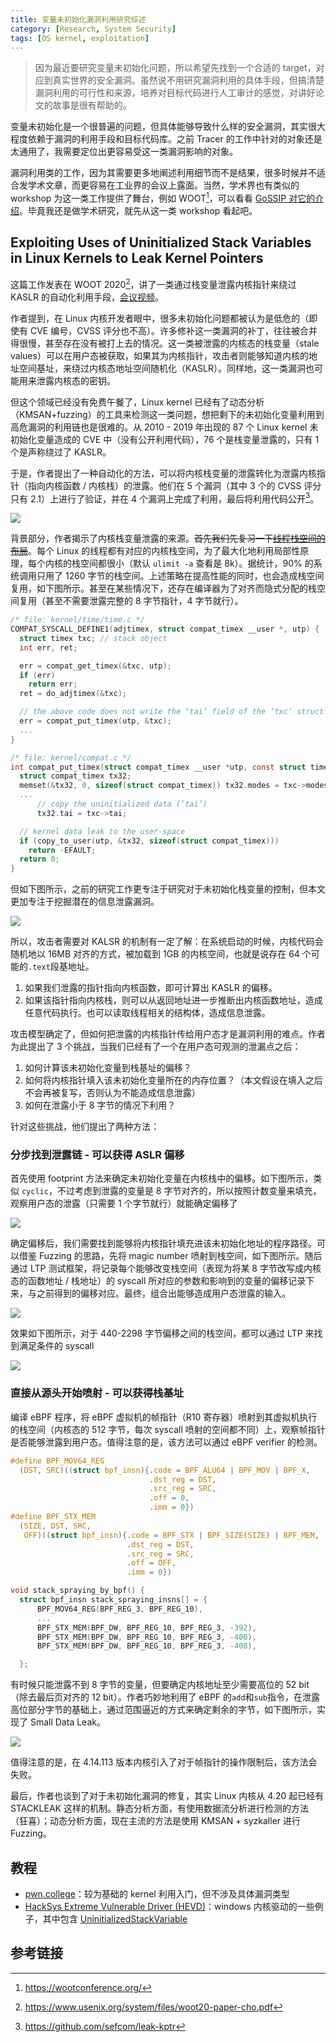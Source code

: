 ```yaml
---
title: 变量未初始化漏洞利用研究综述
category: [Research, System Security]
tags: [OS kernel, exploitation]
---
```


> 因为最近要研究变量未初始化问题，所以希望先找到一个合适的 target，对应到真实世界的安全漏洞。虽然说不用研究漏洞利用的具体手段，但搞清楚漏洞利用的可行性和来源，培养对目标代码进行人工审计的感觉，对讲好论文的故事是很有帮助的。

变量未初始化是一个很普遍的问题，但具体能够导致什么样的安全漏洞，其实很大程度依赖于漏洞的利用手段和目标代码库。之前 Tracer 的工作中针对的对象还是太通用了，我需要定位出更容易受这一类漏洞影响的对象。

漏洞利用类的工作，因为其需要更多地阐述利用细节而不是结果，很多时候并不适合发学术文章，而更容易在工业界的会议上露面。当然，学术界也有类似的 workshop 为这一类工作提供了舞台，例如 WOOT[^woot]，可以看看 [GoSSIP 对它的介绍](https://mp.weixin.qq.com/s/kVbBoPSWm--NhWMcmfmZKQ)。毕竟我还是做学术研究，就先从这一类 workshop 看起吧。

## Exploiting Uses of Uninitialized Stack Variables in Linux Kernels to Leak Kernel Pointers

这篇工作发表在 WOOT 2020[^woot20]，讲了一类通过栈变量泄露内核指针来绕过 KASLR 的自动化利用手段，[会议视频](https://www.youtube.com/watch?v=uI377m9S0qs)。

作者提到，在 Linux 内核开发者眼中，很多未初始化问题都被认为是低危的（即使有 CVE 编号，CVSS 评分也不高）。许多修补这一类漏洞的补丁，往往被合并得很慢，甚至存在没有被打上去的情况。这一类被泄露的内核态的栈变量（stale values）可以在用户态被获取，如果其为内核指针，攻击者则能够知道内核的地址空间基址，来绕过内核态地址空间随机化（KASLR）。同样地，这一类漏洞也可能用来泄露内核态的密钥。

但这个领域已经没有免费午餐了，Linux kernel 已经有了动态分析（KMSAN+fuzzing）的工具来检测这一类问题，想把剩下的未初始化变量利用到高危漏洞的利用链也是很难的。从 2010 - 2019 年出现的 87 个 Linux kernel 未初始化变量造成的 CVE 中（没有公开利用代码），76 个是栈变量泄露的，只有 1 个是声称绕过了 KASLR。

于是，作者提出了一种自动化的方法，可以将内核栈变量的泄露转化为泄露内核指针（指向内核函数 / 内核栈）的泄露。他们在 5 个漏洞（其中 3 个的 CVSS 评分只有 2.1）上进行了验证，并在 4 个漏洞上完成了利用，最后将利用代码公开[^leak-kptr]。

![](https://s2.loli.net/2023/06/06/zZThvBaARIemYwl.png)

背景部分，作者揭示了内核栈变量泄露的来源。~~首先我们先复习一下[线程栈空间的布局](https://zhuanlan.zhihu.com/p/344350873)~~。每个 Linux 的线程都有对应的内核栈空间，为了最大化地利用局部性原理，每个内核的栈空间都很小（默认 `ulimit -a` 查看是 8k）。据统计，90% 的系统调用只用了 1260 字节的栈空间。上述策略在提高性能的同时，也会造成栈空间复用，如下图所示。甚至在某些情况下，还存在编译器为了对齐而隐式分配的栈空间复用（甚至不需要泄露完整的 8 字节指针，4 字节就行）。

```c
/* file: kernel/time/time.c */
COMPAT_SYSCALL_DEFINE1(adjtimex, struct compat_timex __user *, utp) {
  struct timex txc; // stack object
  int err, ret;

  err = compat_get_timex(&txc, utp);
  if (err)
    return err;
  ret = do_adjtimex(&txc);

  // the above code does not write the ‘tai’ field of the ‘txc’ struct
  err = compat_put_timex(utp, &txc);
  ...
}

/* file: kernel/compat.c */
int compat_put_timex(struct compat_timex __user *utp, const struct timex *txc) {
  struct compat_timex tx32;
  memset(&tx32, 0, sizeof(struct compat_timex)) tx32.modes = txc->modes;
  ...
      // copy the uninitialized data (‘tai’)
      tx32.tai = txc->tai;

  // kernel data leak to the user-space
  if (copy_to_user(utp, &tx32, sizeof(struct compat_timex)))
    return -EFAULT;
  return 0;
}
```

但如下图所示，之前的研究工作更专注于研究对于未初始化栈变量的控制，但本文更加专注于挖掘潜在的信息泄露漏洞。

![](https://s2.loli.net/2023/06/06/Bhdsmt4g3ir6KQC.png)

所以，攻击者需要对 KALSR 的机制有一定了解：在系统启动的时候，内核代码会随机地以 16MB 对齐的方式，被加载到 1GB 的内核空间，也就是说存在 64 个可能的`.text`段基地址。

1. 如果我们泄露的指针指向内核函数，即可计算出 KASLR 的偏移。
2. 如果该指针指向内核栈，则可以从返回地址进一步推断出内核函数地址，造成任意代码执行。也可以读取线程相关的结构体，造成信息泄露。

攻击模型确定了，但如何把泄露的内核指针传给用户态才是漏洞利用的难点。作者为此提出了 3 个挑战，当我们已经有了一个在用户态可观测的泄漏点之后：

1. 如何计算该未初始化变量到栈基址的偏移？
2. 如何将内核指针填入该未初始化变量所在的内存位置？（本文假设在填入之后不会再被复写，否则认为不能造成信息泄露）
3. 如何在泄露小于 8 字节的情况下利用？

针对这些挑战，他们提出了两种方法：

### 分步找到泄露链 - 可以获得 ASLR 偏移

首先使用 footprint 方法来确定未初始化变量在内核栈中的偏移。如下图所示，类似 `cyclic`，不过考虑到泄露的变量是 8 字节对齐的，所以按照计数变量来填充，观察用户态的泄露（只需要 1 个字节就行）就能确定偏移了

![](https://s2.loli.net/2023/06/06/KCz2WBZhuXjaGvd.png)

确定偏移后，我们需要找到能够将内核指针填充进该未初始化地址的程序路径。可以借鉴 Fuzzing 的思路，先将 magic number 喷射到栈空间，如下图所示。随后通过 LTP 测试框架，将记录每个能够改变栈空间（表现为将某 8 字节改写成内核态的函数地址 / 栈地址）的 syscall 所对应的参数和影响到的变量的偏移记录下来，与之前得到的偏移对应。最终，组合出能够造成用户态泄露的输入。

![](https://s2.loli.net/2023/06/06/XPLSGxilksVgbQO.png)

效果如下图所示，对于 440-2298 字节偏移之间的栈空间，都可以通过 LTP 来找到满足条件的 syscall

![](https://s2.loli.net/2023/06/06/TiOzCaWbYDZRKx1.png)

### 直接从源头开始喷射 - 可以获得栈基址

编译 eBPF 程序，将 eBPF 虚拟机的帧指针（R10 寄存器）喷射到其虚拟机执行的栈空间（内核态的 512 字节，每次 syscall 喷射的空间都不同）上，观察帧指针是否能够泄露到用户态。值得注意的是，该方法可以通过 eBPF verifier 的检测。

```c
#define BPF_MOV64_REG                                                          \
  (DST, SRC)((struct bpf_insn){.code = BPF_ALU64 | BPF_MOV | BPF_X,            \
                               .dst_reg = DST,                                 \
                               .src_reg = SRC,                                 \
                               .off = 0,                                       \
                               .imm = 0})
#define BPF_STX_MEM                                                            \
  (SIZE, DST, SRC,                                                             \
   OFF)((struct bpf_insn){.code = BPF_STX | BPF_SIZE(SIZE) | BPF_MEM,          \
                          .dst_reg = DST,                                      \
                          .src_reg = SRC,                                      \
                          .off = OFF,                                          \
                          .imm = 0})

void stack_spraying_by_bpf() {
  struct bpf_insn stack_spraying_insns[] = {
      BPF_MOV64_REG(BPF_REG_3, BPF_REG_10),
      ... 
      BPF_STX_MEM(BPF_DW, BPF_REG_10, BPF_REG_3, -392),
      BPF_STX_MEM(BPF_DW, BPF_REG_10, BPF_REG_3, -400),
      BPF_STX_MEM(BPF_DW, BPF_REG_10, BPF_REG_3, -408),

  };
```

有时候只能泄露不到 8 字节的变量，但要确定内核地址至少需要高位的 52 bit（除去最后页对齐的 12 bit）。作者巧妙地利用了 eBPF 的`add`和`sub`指令，在泄露高位部分字节的基础上，通过范围逼近的方式来确定剩余的字节，如下图所示，实现了 Small Data Leak。

![](https://s2.loli.net/2023/06/06/MWjzvHtil2PySrN.png)

值得注意的是，在 4.14.113 版本内核引入了对于帧指针的操作限制后，该方法会失败。

最后，作者也谈到了对于未初始化漏洞的修复，其实 Linux 内核从 4.20 起已经有 STACKLEAK 这样的机制。静态分析方面，有使用数据流分析进行检测的方法（狂喜）；动态分析方面，现在主流的方法是使用 KMSAN + syzkaller 进行 Fuzzing。

## 教程

- [pwn.college](https://pwn.college/system-security/kernel-security)：较为基础的 kernel 利用入门，但不涉及具体漏洞类型
- [HackSys Extreme Vulnerable Driver (HEVD)](https://github.com/hacksysteam/HackSysExtremeVulnerableDriver)：windows 内核驱动的一些例子，其中包含 [UninitializedStackVariable](https://bbs.kanxue.com/thread-270396.htm)

## 参考链接

[^woot]: https://wootconference.org/
[^woot20]: https://www.usenix.org/system/files/woot20-paper-cho.pdf
[^leak-kptr]: https://github.com/sefcom/leak-kptr